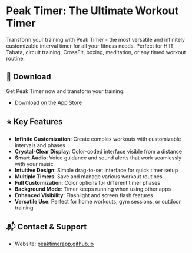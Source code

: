 # Peak Timer: The Ultimate Workout Timer

Transform your training with Peak Timer - the most versatile and infinitely customizable interval timer for all your fitness needs. Perfect for HIIT, Tabata, circuit training, CrossFit, boxing, meditation, or any timed workout routine.

## 📱 Download

Get Peak Timer now and transform your training:

- [Download on the App Store](#https://apps.apple.com/us/app/peak-timer-workout-timer/id6738699642)

## ⭐ Key Features

- **Infinite Customization**: Create complex workouts with customizable intervals and phases
- **Crystal-Clear Display**: Color-coded interface visible from a distance
- **Smart Audio**: Voice guidance and sound alerts that work seamlessly with your music
- **Intuitive Design**: Simple drag-to-set interface for quick timer setup
- **Multiple Timers**: Save and manage various workout routines
- **Full Customization**: Color options for different timer phases
- **Background Mode**: Timer keeps running when using other apps
- **Enhanced Visibility**: Flashlight and screen flash features
- **Versatile Use**: Perfect for home workouts, gym sessions, or outdoor training



## 📬 Contact & Support

- Website: [peaktimerapp.github.io](https://peaktimerapp.github.io)
